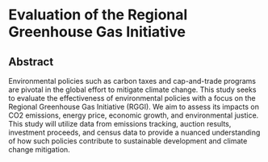 # Evaluation of the Regional Greenhouse Gas Initiative
## Abstract
Environmental policies such as carbon taxes and cap-and-trade programs are pivotal in the global effort to mitigate climate change. This study seeks to evaluate the effectiveness of environmental policies with a focus on the Regional Greenhouse Gas Initiative (RGGI). We aim to assess its impacts on CO2 emissions, energy price, economic growth, and environmental justice. This study will utilize data from emissions tracking, auction results, investment proceeds, and census data to provide a nuanced understanding of how such policies contribute to sustainable development and climate change mitigation.